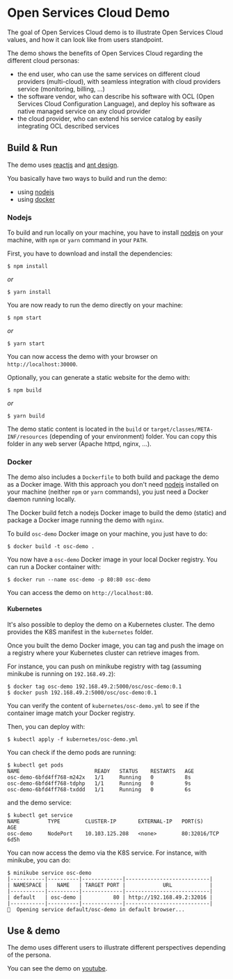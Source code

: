 # Open Services Cloud Demo

The goal of Open Services Cloud demo is to illustrate Open Services Cloud values, and how it can look like from users standpoint.

The demo shows the benefits of Open Services Cloud regarding the different cloud personas:
* the end user, who can use the same services on different cloud providers (multi-cloud), with seamless integration with cloud providers service (monitoring, billing, ...)
* the software vendor, who can describe his software with OCL (Open Services Cloud Configuration Language), and deploy his software as native managed service on any cloud provider
* the cloud provider, who can extend his service catalog by easily integrating OCL described services

## Build & Run

The demo uses [reactjs](https://reactjs.org/) and [ant design](https://ant.design/).

You basically have two ways to build and run the demo: 
* using [nodejs](https://nodejs.org/en/)
* using [docker](https://www.docker.com/)

### Nodejs

To build and run locally on your machine, you have to install [nodejs](https://nodejs.org/en/) on your machine, with `npm` or `yarn` command in your `PATH`.

First, you have to download and install the dependencies:

```shell
$ npm install
```

_or_

```shell
$ yarn install
```

You are now ready to run the demo directly on your machine:

```shell
$ npm start
```

_or_

```shell
$ yarn start
```

You can now access the demo with your browser on `http://localhost:30000`.

Optionally, you can generate a static website for the demo with:

```shell
$ npm build
```

_or_

```shell
$ yarn build
```

The demo static content is located in the `build` or `target/classes/META-INF/resources` (depending of your environment) folder. You can copy this folder in any web server (Apache httpd, nginx, ...).

### Docker

The demo also includes a `Dockerfile` to both build and package the demo as a Docker image. With this approach you don't need [nodejs](https://nodejs.org) installed on your machine (neither `npm` or `yarn` commands), you just need a Docker daemon running locally.

The Docker build fetch a nodejs Docker image to build the demo (static) and package a Docker image running the demo with `nginx`.

To build `osc-demo` Docker image on your machine, you just have to do:

```shell
$ docker build -t osc-demo .
```

You now have a `osc-demo` Docker image in your local Docker registry. You can run a Docker container with:

```shell
$ docker run --name osc-demo -p 80:80 osc-demo
```

You can access the demo on `http://localhost:80`.

#### Kubernetes

It's also possible to deploy the demo on a Kubernetes cluster. The demo provides the K8S manifest in the `kubernetes` folder.

Once you built the demo Docker image, you can tag and push the image on a registry where your Kubernetes cluster can retrieve images from.

For instance, you can push on minikube registry with tag (assuming minikube is running on `192.168.49.2`):

```shell
$ docker tag osc-demo 192.168.49.2:5000/osc/osc-demo:0.1
$ docker push 192.168.49.2:5000/osc/osc-demo:0.1
```

You can verify the content of `kubernetes/osc-demo.yml` to see if the container image match your Docker registry.

Then, you can deploy with:

```shell
$ kubectl apply -f kubernetes/osc-demo.yml
```

You can check if the demo pods are running:

```shell
$ kubectl get pods
NAME                        READY   STATUS    RESTARTS   AGE
osc-demo-6bfd4ff768-m242x   1/1     Running   0          8s
osc-demo-6bfd4ff768-tdphp   1/1     Running   0          9s
osc-demo-6bfd4ff768-txddd   1/1     Running   0          6s
```

and the demo service:

```shell
$ kubectl get service
NAME         TYPE        CLUSTER-IP       EXTERNAL-IP   PORT(S)        AGE
osc-demo     NodePort    10.103.125.208   <none>        80:32016/TCP   6d5h
```

You can now access the demo via the K8S service. For instance, with minikube, you can do:

```shell
$ minikube service osc-demo
|-----------|----------|-------------|---------------------------|
| NAMESPACE |   NAME   | TARGET PORT |            URL            |
|-----------|----------|-------------|---------------------------|
| default   | osc-demo |          80 | http://192.168.49.2:32016 |
|-----------|----------|-------------|---------------------------|
🎉  Opening service default/osc-demo in default browser...
```

## Use & demo

The demo uses different users to illustrate different perspectives depending of the persona.

You can see the demo on [youtube](https://youtu.be/P5C4z12YUGI).